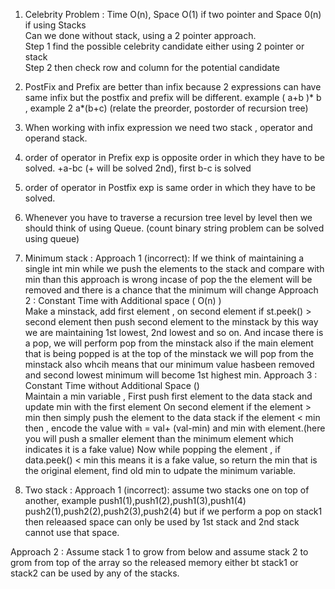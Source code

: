 1. Celebrity Problem : Time O(n), Space O(1) if two pointer and Space 0(n) if using Stacks </br>
Can we done without stack, using a 2 pointer approach. </br>
Step 1 find the possible celebrity candidate either using 2 pointer or stack </br>
Step 2 then check row and column for the potential candidate </br>

2. PostFix and Prefix are better than infix because 2 expressions can have same infix but the postfix and prefix will be different.
example ( a+b )* b , example 2 a*(b+c) (relate the preorder, postorder of recursion tree)

3. When working with infix expression we need two stack , operator and operand stack.
4. order of operator in Prefix exp is opposite order in which they have to be solved. +a-bc (+ will be solved 2nd), first b-c is solved
5. order of operator in Postfix exp is same order in which they have to be solved. 
6. Whenever you have to traverse a recursion tree level by level then we should think of using Queue. (count binary string problem can be solved using queue)
7. Minimum stack : 
Approach 1 (incorrect): If we think of maintaining a single int min while we push the elements to the stack and compare with min than this approach is wrong incase of pop the the element will be removed and there is a chance that the minimum will change
Approach 2 : Constant Time with Additional space ( O(n) ) </br>
Make a minstack, add first element , on second element if st.peek() > second element then push second element to the minstack by this way we are maintaining 1st lowest, 2nd lowest and so on. And incase there is a pop, we will perform pop from the minstack also if the main element that is being popped is at the top of the minstack we will pop from the minstack also whcih means that our minimum value hasbeen removed and second lowest minimum will become 1st highest min.
Approach 3 : Constant Time without Additional Space ()</br>
Maintain a min variable , 
First push first element to the data stack and update min with the first element
On second element if the element > min then simply push the element to the data stack
if the element < min then , encode the value with = val+ (val-min) and min with element.(here you will push a smaller element than the minimum element which indicates it is a fake value)
Now while popping the element , 
if data.peek() < min this means it is a fake value, so return the min that is the original element, find old min to udpate the minimum variable.

8. Two stack :
Approach 1 (incorrect): assume two stacks one on top of another, example 
push1(1),push1(2),push1(3),push1(4)
push2(1),push2(2),push2(3),push2(4) but if we perform a pop on stack1 then releaased space can only be used by 1st stack and 2nd stack cannot use that space.

Approach 2 : Assume stack 1 to grow from below and assume stack 2 to grom from top of the array so the released memory either bt stack1 or stack2 can be used by any of the stacks.
